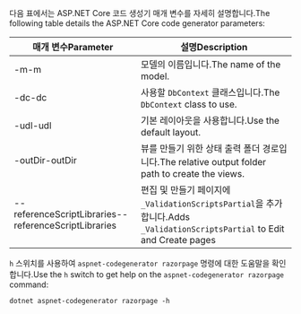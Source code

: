 <a name="codegenerator"></a> <span data-ttu-id="0faef-101">다음 표에서는 ASP.NET Core 코드 생성기 매개 변수를 자세히 설명합니다.</span><span class="sxs-lookup"><span data-stu-id="0faef-101">The following table details the ASP.NET Core code generator parameters:</span></span>

| <span data-ttu-id="0faef-102">매개 변수</span><span class="sxs-lookup"><span data-stu-id="0faef-102">Parameter</span></span>               | <span data-ttu-id="0faef-103">설명</span><span class="sxs-lookup"><span data-stu-id="0faef-103">Description</span></span>|
| ----------------- | ------------ |
| <span data-ttu-id="0faef-104">-m</span><span class="sxs-lookup"><span data-stu-id="0faef-104">-m</span></span>  | <span data-ttu-id="0faef-105">모델의 이름입니다.</span><span class="sxs-lookup"><span data-stu-id="0faef-105">The name of the model.</span></span> |
| <span data-ttu-id="0faef-106">-dc</span><span class="sxs-lookup"><span data-stu-id="0faef-106">-dc</span></span>  | <span data-ttu-id="0faef-107">사용할 `DbContext` 클래스입니다.</span><span class="sxs-lookup"><span data-stu-id="0faef-107">The `DbContext` class to use.</span></span> |
| <span data-ttu-id="0faef-108">-udl</span><span class="sxs-lookup"><span data-stu-id="0faef-108">-udl</span></span> | <span data-ttu-id="0faef-109">기본 레이아웃을 사용합니다.</span><span class="sxs-lookup"><span data-stu-id="0faef-109">Use the default layout.</span></span> |
| <span data-ttu-id="0faef-110">-outDir</span><span class="sxs-lookup"><span data-stu-id="0faef-110">-outDir</span></span> | <span data-ttu-id="0faef-111">뷰를 만들기 위한 상태 출력 폴더 경로입니다.</span><span class="sxs-lookup"><span data-stu-id="0faef-111">The relative output folder path to create the views.</span></span> |
| <span data-ttu-id="0faef-112">--referenceScriptLibraries</span><span class="sxs-lookup"><span data-stu-id="0faef-112">--referenceScriptLibraries</span></span> | <span data-ttu-id="0faef-113">편집 및 만들기 페이지에 `_ValidationScriptsPartial`을 추가합니다.</span><span class="sxs-lookup"><span data-stu-id="0faef-113">Adds `_ValidationScriptsPartial` to Edit and Create pages</span></span> |

<span data-ttu-id="0faef-114">`h` 스위치를 사용하여 `aspnet-codegenerator razorpage` 명령에 대한 도움말을 확인합니다.</span><span class="sxs-lookup"><span data-stu-id="0faef-114">Use the `h` switch to get help on the `aspnet-codegenerator razorpage` command:</span></span>

```console
dotnet aspnet-codegenerator razorpage -h
```
